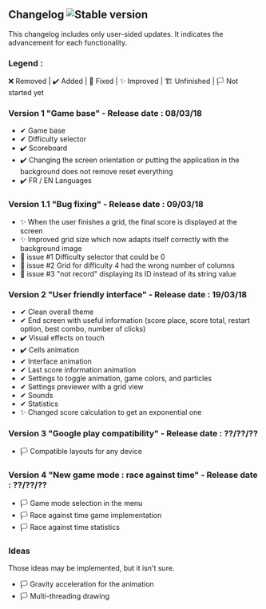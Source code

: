 ## Changelog ![Stable version](https://img.shields.io/badge/Last_stable_version-2.0-green.svg)
This changelog includes only user-sided updates. It indicates the advancement for each functionality.
### Legend :
❌ Removed | ✔️ Added | 💫 Fixed | ✨ Improved | 🏗️ Unfinished | 🏳️ Not started yet

### Version 1 "Game base" - Release date : 08/03/18
- ✔ Game base
- ✔ Difficulty selector
- ✔️ Scoreboard
- ✔️ Changing the screen orientation or putting the application in the background does not remove reset everything
- ✔️ FR / EN Languages

### Version 1.1 "Bug fixing" - Release date : 09/03/18
- ✨ When the user finishes a grid, the final score is displayed at the screen
- ✨ Improved grid size which now adapts itself correctly with the background image
- 💫 issue #1 Difficulty selector that could be 0
- 💫 issue #2 Grid for difficulty 4 had the wrong number of columns
- 💫 issue #3 "not record" displaying its ID instead of its string value

### Version 2 "User friendly interface" - Release date : 19/03/18
- ✔ Clean overall theme
- ✔ End screen with useful information (score place, score total, restart option, best combo, number of clicks)
- ✔️ Visual effects on touch
- ✔️ Cells animation
- ✔ Interface animation
- ✔ Last score information animation
- ✔ Settings to toggle animation, game colors, and particles
- ✔ Settings previewer with a grid view
- ✔ Sounds
- ✔ Statistics
- ✨ Changed score calculation to get an exponential one

### Version 3 "Google play compatibility" - Release date : ??/??/??
- 🏳 Compatible layouts for any device

### Version 4 "New game mode : race against time" - Release date : ??/??/??
- 🏳 Game mode selection in the menu
- 🏳 Race against time game implementation
- 🏳 Race against time statistics

### Ideas
Those ideas may be implemented, but it isn't sure.
- 🏳 Gravity acceleration for the animation
- 🏳 Multi-threading drawing